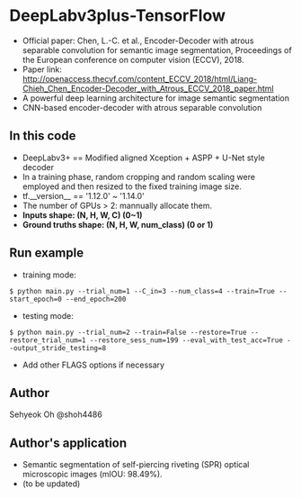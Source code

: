 # DeepLabv3plus-TensorFlow
- Official paper: Chen, L.-C. et al., Encoder-Decoder with atrous separable convolution for semantic image segmentation, Proceedings of the European conference on computer vision (ECCV), 2018.
- Paper link: http://openaccess.thecvf.com/content_ECCV_2018/html/Liang-Chieh_Chen_Encoder-Decoder_with_Atrous_ECCV_2018_paper.html
- A powerful deep learning architecture for image semantic segmentation
- CNN-based encoder-decoder with atrous separable convolution
## In this code
- DeepLabv3+ == Modified aligned Xception + ASPP + U-Net style decoder
- In a training phase, random cropping and random scaling were employed and then resized to the fixed training image size.
- tf.\_\_version\_\_ == '1.12.0' ~ '1.14.0'
- The number of GPUs > 2: mannually allocate them.
- **Inputs shape: (N, H, W, C) (0~1)**
- **Ground truths shape: (N, H, W, num_class) (0 or 1)**
## Run example
- training mode: 
```
$ python main.py --trial_num=1 --C_in=3 --num_class=4 --train=True --start_epoch=0 --end_epoch=200
```
- testing mode: 
```
$ python main.py --trial_num=2 --train=False --restore=True --restore_trial_num=1 --restore_sess_num=199 --eval_with_test_acc=True --output_stride_testing=8
```
- Add other FLAGS options if necessary
## Author
Sehyeok Oh @shoh4486
## Author's application
- Semantic segmentation of self-piercing riveting (SPR) optical microscopic images (mIOU: 98.49%).
- (to be updated)
